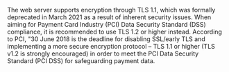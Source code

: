The web server supports encryption through TLS 1.1, which was formally deprecated in March 2021 as a result of inherent security issues. When aiming for Payment Card Industry (PCI) Data Security Standard (DSS) compliance, it is recommended to use TLS 1.2 or higher instead.
According to PCI, "30 June 2018 is the deadline for disabling SSL/early TLS and implementing a more secure encryption protocol – TLS 1.1 or higher (TLS v1.2 is strongly encouraged) in order to meet the PCI Data Security Standard (PCI DSS) for safeguarding payment data.